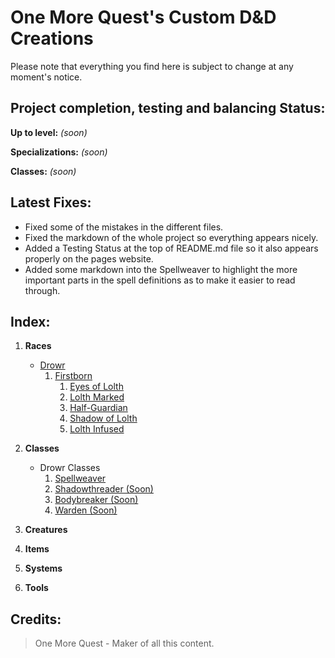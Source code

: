 # **One More Quest**'s Custom D&D Creations
Please note that everything you find here is subject to change at any moment's notice.

## **Project completion, testing and balancing Status**:
**Up to level:** *(soon)*

**Specializations:** *(soon)*

**Classes:** *(soon)*


## **Latest Fixes**:
- Fixed some of the mistakes in the different files.
- Fixed the markdown of the whole project so everything appears nicely.
- Added a Testing Status at the top of README.md file so it also appears properly on the pages website.
- Added some markdown into the Spellweaver to highlight the more important parts in the spell definitions as to make it easier to read through.

## **Index**:

1. **Races**
    - [Drowr](https://github.com/MysticalSquirrel/DnD-Custom-Creations/blob/master/Custom%20Races/Drowr.md)
        1. [Firstborn](https://github.com/MysticalSquirrel/DnD-Custom-Creations/blob/master/Custom%20Races/Drowr.md#1-drowr---firstborn)
            1. [Eyes of Lolth](https://github.com/MysticalSquirrel/DnD-Custom-Creations/blob/master/Custom%20Races/Drowr.md#1-eyes-of-lolth)
            2. [Lolth Marked](https://github.com/MysticalSquirrel/DnD-Custom-Creations/blob/master/Custom%20Races/Drowr.md#2-lolth-marked)
            3. [Half-Guardian](https://github.com/MysticalSquirrel/DnD-Custom-Creations/blob/master/Custom%20Races/Drowr.md#3-half-guardian)
            4. [Shadow of Lolth](https://github.com/MysticalSquirrel/DnD-Custom-Creations/blob/master/Custom%20Races/Drowr.md#4-shadow-of-lolth)
            5. [Lolth Infused](https://github.com/MysticalSquirrel/DnD-Custom-Creations/blob/master/Custom%20Races/Drowr.md#5-lolth-infused)


2. **Classes**
    - Drowr Classes
        1. [Spellweaver](https://github.com/MysticalSquirrel/DnD-Custom-Creations/blob/master/Custom%20Classes/Drowr%20Classes/Spellweaver.md)
        2. [Shadowthreader (Soon)](https://github.com/MysticalSquirrel/DnD-Custom-Creations/blob/master/Custom%20Classes/Drowr%20Classes/Shadowthreader.md)
        3. [Bodybreaker (Soon)](https://github.com/MysticalSquirrel/DnD-Custom-Creations/blob/master/Custom%20Classes/Drowr%20Classes/Bodybreaker.md)
        4. [Warden (Soon)](https://github.com/MysticalSquirrel/DnD-Custom-Creations/blob/master/Custom%20Classes/Drowr%20Classes/Warden.md)

3. **Creatures**

4. **Items**

5. **Systems**

6. **Tools**

## **Credits**:

> One More Quest - Maker of all this content.
